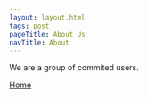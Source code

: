 ```yaml
---
layout: layout.html
tags: post
pageTitle: About Us
navTitle: About
---
```


We are a group of commited users.

<!-- <a href="/">Home</a> -->

[Home]('/')

